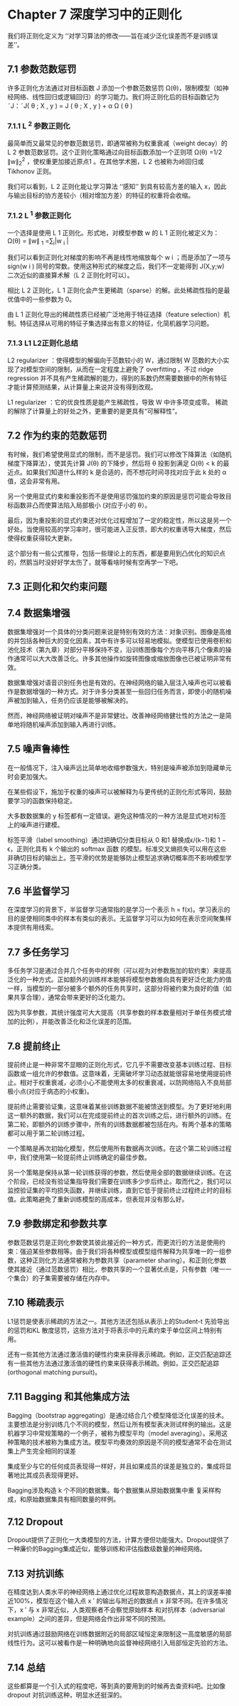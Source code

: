 Chapter 7 深度学习中的正则化
===========

我们将正则化定义为 ‘‘对学习算法的修改——旨在减少泛化误差而不是训练误差’’。

## 7.1 参数范数惩罚

许多正则化方法通过对目标函数 J 添加一个参数范数惩罚 Ω(θ)，限制模型（如神经网络、线性回归或逻辑回归）的学习能力。我们将正则化后的目标函数记为˜J：˜J( θ ; X , y ) = J ( θ ; X , y ) + α Ω ( θ )

### 7.1.1 L <sup>2</sup> 参数正则化

最简单而又最常见的参数范数惩罚，即通常被称为权重衰减（weight decay）的 L 2 参数范数惩罚。这个正则化策略通过向目标函数添加一个正则项 Ω(θ) =1/2 ∥w∥<sub>2</sub><sup>2</sup> ，使权重更加接近原点1 。在其他学术圈，L 2 也被称为岭回归或 Tikhonov 正则。

我们可以看到，L 2 正则化能让学习算法 ‘‘感知’’ 到具有较高方差的输入 x，因此与输出目标的协方差较小（相对增加方差）的特征的权重将会收缩。

### 7.1.2 L <sup>1</sup> 参数正则化

一个选择是使用 L 1 正则化。形式地，对模型参数 w 的 L 1 正则化被定义为：Ω(θ) = ∥w∥ <sub>1</sub> =∑<sub>i</sub>|w <sub>i</sub> |

我们可以看到正则化对梯度的影响不再是线性地缩放每个 w i ；而是添加了一项与sign(w i ) 同号的常数。使用这种形式的梯度之后，我们不一定能得到 J(X,y;w) 二次近似的直接算术解（L 2 正则化时可以）。

相比 L 2 正则化，L 1 正则化会产生更稀疏（sparse）的解。此处稀疏性指的是最优值中的一些参数为 0。

由 L 1 正则化导出的稀疏性质已经被广泛地用于特征选择（feature selection）机制。特征选择从可用的特征子集选择出有意义的特征，化简机器学习问题。

### 7.1.3 L1 L2正则化总结

L2 regularizer ：使得模型的解偏向于范数较小的 W，通过限制 W 范数的大小实现了对模型空间的限制，从而在一定程度上避免了 overfitting 。不过 ridge regression 并不具有产生稀疏解的能力，得到的系数仍然需要数据中的所有特征才能计算预测结果，从计算量上来说并没有得到改观。

L1 regularizer ：它的优良性质是能产生稀疏性，导致 W 中许多项变成零。 稀疏的解除了计算量上的好处之外，更重要的是更具有“可解释性”。

## 7.2 作为约束的范数惩罚

有时候，我们希望使用显式的限制，而不是惩罚。我们可以修改下降算法（如随机梯度下降算法），使其先计算 J(θ) 的下降步，然后将 θ 投影到满足 Ω(θ) < k 的最近点。如果我们知道什么样的 k 是合适的，而不想花时间寻找对应于此 k 处的 α 值，这会非常有用。

另一个使用显式约束和重投影而不是使用惩罚强加约束的原因是惩罚可能会导致目标函数非凸而使算法陷入局部极小 (对应于小的 θ）。

最后，因为重投影的显式约束还对优化过程增加了一定的稳定性，所以这是另一个好处。当使用较高的学习率时，很可能进入正反馈，即大的权重诱导大梯度，然后使得权重获得较大更新。

这个部分有一些公式推导，包括一些理论上的东西，都是要用到凸优化的知识点的，然鹅当时没好好学太伤了，就等看啥时候有空再学一下吧。

## 7.3 正则化和欠约束问题

## 7.4 数据集增强

数据集增强对一个具体的分类问题来说是特别有效的方法：对象识别。图像是高维的并包括各种巨大的变化因素，其中有许多可以轻易地模拟。使模型已使用卷积和池化技术（第九章）对部分平移保持不变，沿训练图像每个方向平移几个像素的操作通常可以大大改善泛化。许多其他操作如旋转图像或缩放图像也已被证明非常有效。

数据集增强对语音识别任务也是有效的。在神经网络的输入层注入噪声也可以被看作是数据增强的一种方式。对于许多分类甚至一些回归任务而言，即使小的随机噪声被加到输入，任务仍应该是能够被解决的。

然而，神经网络被证明对噪声不是非常健壮。改善神经网络健壮性的方法之一是简单地将随机噪声添加到输入再进行训练。

## 7.5 噪声鲁棒性

在一般情况下，注入噪声远比简单地收缩参数强大，特别是噪声被添加到隐藏单元时会更加强大。

在某些假设下，施加于权重的噪声可以被解释为与更传统的正则化形式等同，鼓励要学习的函数保持稳定。

大多数数据集的 y 标签都有一定错误。避免这种情况的一种方法是显式地对标签上的噪声进行建模。

标签平滑（label smoothing）通过把确切分类目标从 0 和1 替换成ϵ/(k−1)和 1 − ϵ，正则化具有 k 个输出的 softmax 函数 的模型。标准交叉熵损失可以用在这些非确切目标的输出上。签平滑的优势是能够防止模型追求确切概率而不影响模型学习正确分类。

## 7.6 半监督学习

在深度学习的背景下，半监督学习通常指的是学习一个表示 h = f(x)。学习表示的目的是使相同类中的样本有类似的表示。无监督学习可以为如何在表示空间聚集样本提供有用线索。

## 7.7 多任务学习

多任务学习是通过合并几个任务中的样例（可以视为对参数施加的软约束）来提高泛化的一种方式。正如额外的训练样本能够将模型参数推向具有更好泛化能力的值一样，当模型的一部分被多个额外的任务共享时，这部分将被约束为良好的值（如果共享合理），通常会带来更好的泛化能力。

因为共享参数，其统计强度可大大提高（共享参数的样本数量相对于单任务模式增加的比例），并能改善泛化和泛化误差的范围。

## 7.8 提前终止

提前终止是一种非常不显眼的正则化形式，它几乎不需要改变基本训练过程、目标函数或一组允许的参数值。这意味着，无需破坏学习动态就能很容易地使用提前终止。相对于权重衰减，必须小心不能使用太多的权重衰减，以防网络陷入不良局部极小点(对应于病态的小权重)。

提前终止需要验证集，这意味着某些训练数据不能被馈送到模型。为了更好地利用这一额外的数据，我们可以在完成提前终止的首次训练之后，进行额外的训练。在第二轮，即额外的训练步骤中，所有的训练数据都被包括在内。有两个基本的策略都可以用于第二轮训练过程。

一个策略是再次初始化模型，然后使用所有数据再次训练。在这个第二轮训练过程中，我们使用第一轮提前终止训练确定的最佳步数。

另一个策略是保持从第一轮训练获得的参数，然后使用全部的数据继续训练。在这个阶段，已经没有验证集指导我们需要在训练多少步后终止。取而代之，我们可以监控验证集的平均损失函数，并继续训练，直到它低于提前终止过程终止时的目标值。此策略避免了重新训练模型的高成本，但表现并没有那么好。

## 7.9 参数绑定和参数共享

参数范数惩罚是正则化参数使其彼此接近的一种方式，而更流行的方法是使用约束：强迫某些参数相等。由于我们将各种模型或模型组件解释为共享唯一的一组参数，这种正则化方法通常被称为参数共享（parameter sharing）。和正则化参数使其接近（通过范数惩罚）相比，参数共享的一个显著优点是，只有参数（唯一一个集合）的子集需要被存储在内存中。

## 7.10 稀疏表示

L1惩罚是使表示稀疏的方法之一。其他方法还包括从表示上的Student-t 先验导出的惩罚和KL 散度惩罚，这些方法对于将表示中的元素约束于单位区间上特别有用。

还有一些其他方法通过激活值的硬性约束来获得表示稀疏。例如，正交匹配追踪还有一些其他方法通过激活值的硬性约束来获得表示稀疏。例如，正交匹配追踪 (orthogonal matching pursuit)。

## 7.11 Bagging 和其他集成方法

Bagging（bootstrap aggregating）是通过结合几个模型降低泛化误差的技术。主要想法是分别训练几个不同的模型，然后让所有模型表决测试样例的输出。这是机器学习中常规策略的一个例子，被称为模型平均（model averaging）。采用这种策略的技术被称为集成方法。模型平均奏效的原因是不同的模型通常不会在测试集上产生完全相同的误差

集成至少与它的任何成员表现得一样好，并且如果成员的误差是独立的，集成将显著地比其成员表现得更好。

Bagging涉及构造 k 个不同的数据集。每个数据集从原始数据集中重
复采样构成，和原始数据集具有相同数量的样例。

## 7.12 Dropout

Dropout提供了正则化一大类模型的方法，计算方便但功能强大。Dropout提供了一种廉价的Bagging集成近似，能够训练和评估指数级数量的神经网络。

## 7.13 对抗训练

在精度达到人类水平的神经网络上通过优化过程故意构造数据点，其上的误差率接近100%，模型在这个输入点 x ′ 的输出与附近的数据点 x 非常不同。在许多情况下，x ′ 与 x 非常近似，人类观察者不会察觉原始样本
和对抗样本（adversarial example）之间的差异，但是网络会作出非常不同的预测。

对抗训练通过鼓励网络在训练数据附近的局部区域恒定来限制这一高度敏感的局部线性行为。这可以被看作是一种明确地向监督神经网络引入局部恒定先验的方法。

## 7.14 总结

这些都算是一个引入式的程度吧，等到真的要用到的时候再去查资料吧。比如像dropout 对抗训练这种，明显水还挺深的。
